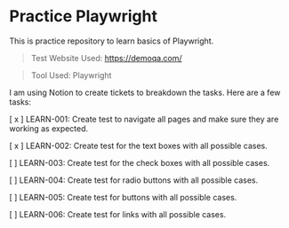 # Practice Playwright

This is practice repository to learn basics of Playwright.

> Test Website Used: https://demoqa.com/

> Tool Used: Playwright

I am using Notion to create tickets to breakdown the tasks. Here are a few tasks:

[ x ]  LEARN-001: Create test to navigate all pages and make sure they are working as expected.

[ x ]  LEARN-002: Create test for the text boxes with all possible cases.

[ ]  LEARN-003: Create test for the check boxes with all possible cases.

[ ]  LEARN-004: Create test for radio buttons with all possible cases.

[ ]  LEARN-005: Create test for buttons with all possible cases.

[ ]  LEARN-006: Create test for links with all possible cases.